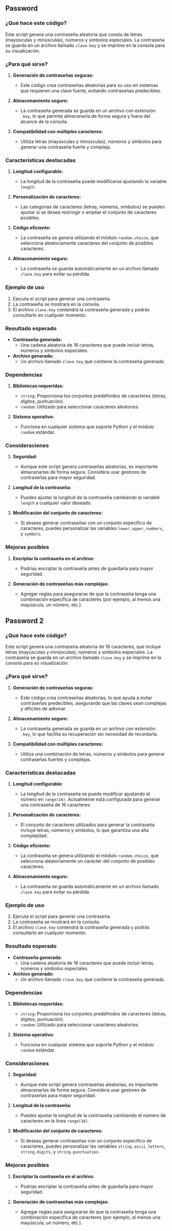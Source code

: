 ## Password
### ¿Qué hace este código?

Este script genera una contraseña aleatoria que consta de letras (mayúsculas y minúsculas), números y símbolos especiales. La contraseña se guarda en un archivo llamado `clave.key` y se imprime en la consola para su visualización.

### ¿Para qué sirve?

1. **Generación de contraseñas seguras:**
   - Este código crea contraseñas aleatorias para su uso en sistemas que requieren una clave fuerte, evitando contraseñas predecibles.

2. **Almacenamiento seguro:**
   - La contraseña generada se guarda en un archivo con extensión `.key`, lo que permite almacenarla de forma segura y fuera del alcance de la consola.

3. **Compatibilidad con múltiples caracteres:**
   - Utiliza letras (mayúsculas y minúsculas), números y símbolos para generar una contraseña fuerte y compleja.

### Características destacadas

1. **Longitud configurable:**
   - La longitud de la contraseña puede modificarse ajustando la variable `length`.

2. **Personalización de caracteres:**
   - Las categorías de caracteres (letras, números, símbolos) se pueden ajustar si se desea restringir o ampliar el conjunto de caracteres posibles.

3. **Código eficiente:**
   - La contraseña se genera utilizando el módulo `random.choice`, que selecciona aleatoriamente caracteres del conjunto de posibles caracteres.

4. **Almacenamiento seguro:**
   - La contraseña se guarda automáticamente en un archivo llamado `clave.key` para evitar su pérdida.

### Ejemplo de uso

1. Ejecuta el script para generar una contraseña.
2. La contraseña se mostrará en la consola.
3. El archivo `clave.key` contendrá la contraseña generada y podrás consultarlo en cualquier momento.

### Resultado esperado

- **Contraseña generada:**
  - Una cadena aleatoria de 16 caracteres que puede incluir letras, números y símbolos especiales.
- **Archivo generado:**
  - Un archivo llamado `clave.key` que contiene la contraseña generada.

### Dependencias

1. **Bibliotecas requeridas:**
   - `string`: Proporciona los conjuntos predefinidos de caracteres (letras, dígitos, puntuación).
   - `random`: Utilizado para seleccionar caracteres aleatorios.

2. **Sistema operativo:**
   - Funciona en cualquier sistema que soporte Python y el módulo `random` estándar.

### Consideraciones

1. **Seguridad:**
   - Aunque este script genera contraseñas aleatorias, es importante almacenarlas de forma segura. Considera usar gestores de contraseñas para mayor seguridad.

2. **Longitud de la contraseña:**
   - Puedes ajustar la longitud de la contraseña cambiando la variable `length` a cualquier valor deseado.

3. **Modificación del conjunto de caracteres:**
   - Si deseas generar contraseñas con un conjunto específico de caracteres, puedes personalizar las variables `lower`, `upper`, `numbers`, y `symbols`.

### Mejoras posibles

1. **Encriptar la contraseña en el archivo:**
   - Podrías encriptar la contraseña antes de guardarla para mayor seguridad.

2. **Generación de contraseñas más complejas:**
   - Agregar reglas para asegurarse de que la contraseña tenga una combinación específica de caracteres (por ejemplo, al menos una mayúscula, un número, etc.).


## Password 2

### ¿Qué hace este código?

Este script genera una contraseña aleatoria de 16 caracteres, que incluye letras (mayúsculas y minúsculas), números y símbolos especiales. La contraseña se guarda en un archivo llamado `clave.key` y se imprime en la consola para su visualización.

### ¿Para qué sirve?

1. **Generación de contraseñas seguras:**
   - Este código crea contraseñas aleatorias, lo que ayuda a evitar contraseñas predecibles, asegurando que las claves sean complejas y difíciles de adivinar.

2. **Almacenamiento seguro:**
   - La contraseña generada se guarda en un archivo con extensión `.key`, lo que facilita su recuperación sin necesidad de recordarla.

3. **Compatibilidad con múltiples caracteres:**
   - Utiliza una combinación de letras, números y símbolos para generar contraseñas fuertes y complejas.

### Características destacadas

1. **Longitud configurable:**
   - La longitud de la contraseña se puede modificar ajustando el número en `range(16)`. Actualmente está configurada para generar una contraseña de 16 caracteres.

2. **Personalización de caracteres:**
   - El conjunto de caracteres utilizados para generar la contraseña incluye letras, números y símbolos, lo que garantiza una alta complejidad.

3. **Código eficiente:**
   - La contraseña se genera utilizando el módulo `random.choice`, que selecciona aleatoriamente un carácter del conjunto de posibles caracteres.

4. **Almacenamiento seguro:**
   - La contraseña se guarda automáticamente en un archivo llamado `clave.key` para evitar su pérdida.

### Ejemplo de uso

1. Ejecuta el script para generar una contraseña.
2. La contraseña se mostrará en la consola.
3. El archivo `clave.key` contendrá la contraseña generada y podrás consultarlo en cualquier momento.

### Resultado esperado

- **Contraseña generada:**
  - Una cadena aleatoria de 16 caracteres que puede incluir letras, números y símbolos especiales.
- **Archivo generado:**
  - Un archivo llamado `clave.key` que contiene la contraseña generada.

### Dependencias

1. **Bibliotecas requeridas:**
   - `string`: Proporciona los conjuntos predefinidos de caracteres (letras, dígitos, puntuación).
   - `random`: Utilizado para seleccionar caracteres aleatorios.

2. **Sistema operativo:**
   - Funciona en cualquier sistema que soporte Python y el módulo `random` estándar.

### Consideraciones

1. **Seguridad:**
   - Aunque este script genera contraseñas aleatorias, es importante almacenarlas de forma segura. Considera usar gestores de contraseñas para mayor seguridad.

2. **Longitud de la contraseña:**
   - Puedes ajustar la longitud de la contraseña cambiando el número de caracteres en la línea `range(16)`.

3. **Modificación del conjunto de caracteres:**
   - Si deseas generar contraseñas con un conjunto específico de caracteres, puedes personalizar las variables `string.ascii_letters`, `string.digits`, y `string.punctuation`.

### Mejoras posibles

1. **Encriptar la contraseña en el archivo:**
   - Podrías encriptar la contraseña antes de guardarla para mayor seguridad.

2. **Generación de contraseñas más complejas:**
   - Agregar reglas para asegurarse de que la contraseña tenga una combinación específica de caracteres (por ejemplo, al menos una mayúscula, un número, etc.).
